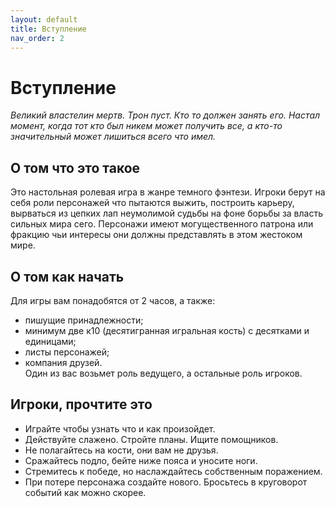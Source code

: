 ```yaml
---
layout: default
title: Вступление
nav_order: 2
---
```


# Вступление

*Великий властелин мертв. Трон пуст. Кто то должен занять его. Настал момент, когда тот кто был никем может получить все, а кто-то значительный может лишиться всего что имел.*

## О том что это такое

Это настольная ролевая игра в жанре темного фэнтези. Игроки берут на себя роли персонажей что пытаются выжить, построить карьеру, вырваться из цепких лап неумолимой судьбы на фоне борьбы за власть сильных мира сего. Персонажи имеют могущественного патрона или фракцию чьи интересы они должны представлять в этом жестоком мире. 

## О том как начать

Для игры вам понадобятся от 2 часов, а также: 
* пишущие принадлежности;  
* минимум две к10 (десятигранная игральная кость) с десятками и единицами;   
* листы персонажей;  
* компания друзей.  
Один из вас возьмет роль ведущего, а остальные роль игроков.

## Игроки, прочтите это

- Играйте чтобы узнать что  и как произойдет.
- Действуйте слажено. Стройте планы. Ищите помощников.
- Не полагайтесь на кости, они вам не друзья.
- Сражайтесь подло, бейте ниже пояса и уносите ноги.
- Стремитесь к победе, но наслаждайтесь собственным поражением.
- При потере персонажа создайте нового. Бросьтесь в круговорот событий как можно скорее.
